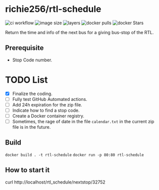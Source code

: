 # richie256/rtl-schedule

![ci workflow](https://github.com/richie256/rtl-schedule/workflows/Docker%20Images%20CI/badge.svg)
![image size](https://img.shields.io/microbadger/image-size/richie256/rtl-schedule.svg)
![layers](https://img.shields.io/microbadger/layers/richie256/rtl-schedule.svg)
![docker pulls](https://img.shields.io/docker/pulls/richie256/rtl-schedule.svg)
![docker Stars](https://img.shields.io/docker/stars/richie256/rtl-schedule.svg)

Return the time and info of the next bus for a giving bus-stop of the RTL.

## Prerequisite

- Stop Code number.

# TODO List

- [x] Finalize the coding.
- [ ] Fully test GitHub Automated actions.
- [ ] Add 24h expiration for the zip file.
- [ ] Indicate how to find a stop code.
- [ ] Create a Docker container registry.
- [ ] Sometimes, the rage of date in the file `calendar.txt` in the current zip file is in the future.

## Build

`docker build . -t rtl-schedule`
`docker run -p 80:80 rtl-schedule`

## How to start it

curl http://localhost/rtl_schedule/nextstop/32752

